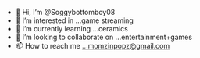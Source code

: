 - 👋 Hi, I’m @Soggybottomboy08
- 👀 I’m interested in ...game streaming
- 🌱 I’m currently learning ...ceramics
- 💞️ I’m looking to collaborate on ...entertainment+games
- 📫 How to reach me ...momzinpopz@gmail.com

<!---
Soggybottomboy08/Soggybottomboy08 is a ✨ special ✨ repository because its `README.md` (this file) appears on your GitHub profile.
You can click the Preview link to take a look at your changes.
--->
